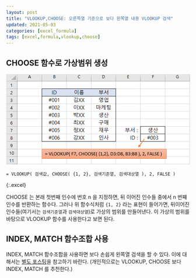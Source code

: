 ```yaml
---
layout: post
title: "VLOOKUP,CHOOSE: 오른쪽열 기준으로 보다 왼쪽열 내용 VLOOKUP 검색"
updated: 2021-05-03
categories: [excel_formula]
tags: [excel,formula,vlookup,choose]
---
```


## CHOOSE 함수로 가상범위 생성

![그림01](/img/msoffice/formula/formula-6330.png)

```excel
= VLOOKUP( 검색값, CHOOSE( {1, 2}, 검색기준열, 검색대상열 ), 2, FALSE )
```
{:.excel}

CHOOSE 는 본래 첫번째 인수에 번호 n 을 지정하면, 뒤 이어진 인수들 중에서 n 번째 인수를 반환하는 함수다. 그러나 위 함수식처럼 `{1, 2}` 라는 표현이 들어가면, 뒤이어진 인수들(여기서는 `검색기준열`과 `검색대상열`)로 가상의 범위를 만들어낸다. 이 가상의 범위를 바탕으로 VLOOKUP 함수를 사용한다고 보면 된다.

## INDEX, MATCH 함수조합 사용

INDEX, MATCH 함수조합을 사용하면 보다 손쉽게 왼쪽열 검색을 할 수 있다. 이에 대해서는 [별도 포스팅](/post/excel-index-match-for-vlookup-alternative)을 참고하기 바란다. (개인적으로는 VLOOKUP, CHOOSE 보다 INDEX, MATCH 를 추천한다.)